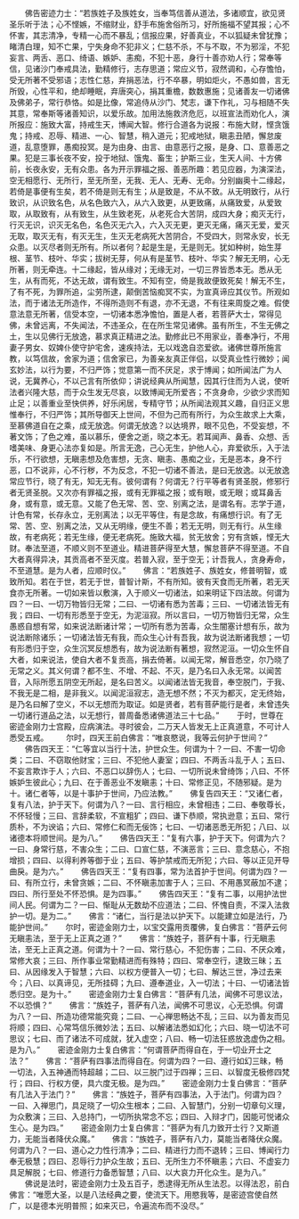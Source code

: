 <!-- { "loadSidebar": true } -->
　　佛告密迹力士：“若族姓子及族姓女，当奉笃信善从道法，多诸顺宜，欲见贤圣乐听于法；心不悭嫉，不缩财业，舒手布施舍俗所习，好所施福不望其报；心不怀害，其志清净，专精一心而不暴乱；信报应果，好善真业，不以狐疑未曾犹豫；睹清白理，知不亡果，宁失身命不犯非义；仁慈不杀，不与不取，不为邪淫，不犯妄言、两舌、恶口、绮语、嫉妒、恚痴，不犯十恶，身行十善亦劝人行；常奉等信，见诸沙门奉戒具法，勤精修行，志存思道；常应义节，寂然调和，心存憺怕，受无所著不受邪语；志性仁慈，弃捐恶法，行不卒暴，明如炬火，不愚如兽，言无所毁，心性平和，绝却睡眠，弃唐突心，捐其重檐，数数惠施；见诸善友一切诸佛及佛弟子，常行恭恪。如是比像，常追侍从沙门、梵志，谦下作礼，习与相随不失其意，常奉斯等诸善知识，以爱乐故。加用法施救济危厄，以班宣法而劝化人，演所报应：施致大富，持戒生天，博闻大智。修行合道各为说报：布施大财，悭贪饿鬼；持戒、忍辱、精进、一心、智慧，稍入道元；犯戒地狱，瞋恚丑陋，懈怠废道，乱意堕罪，愚痴投冥。是为由身、由言、由意恶行之报，是身、口、意善恶之果。犯是三事长夜不安，投于地狱、饿鬼、畜生；护斯三业，生天人间、十方佛前，长夜永安，无有众患。各为开示罪福之报、善恶所趣：若见应器，为演深法，空无相愿行、无所行，至无所至，无我、无人、无寿、无命。分别幽奥十二缘起，若倚是事便有生矣，若不倚是则无有生；从是致是，不从不致。从无明致行，从行致识，从识致名色，从名色致六入，从六入致更，从更致痛，从痛致爱，从爱致取，从取致有，从有致生，从生致老死，从老死合大苦阴，成四大身；痴灭无行，行灭无识，识灭无名色，名色灭无六入，六入灭无更，更灭无痛，痛灭无爱，爱灭无取，取灭无有，有灭无生，生灭无老病死大苦阴合，不受四大，则常永安，长无众患。以灭尽者则无所有。所以者何？起是生是，无是则无。犹如种树，始生芽根、茎节、枝叶、华实；拔树无芽，何从有是茎节、枝叶、华实？解无无明，心无所著，则无牵连。十二缘起，皆从缘对；无缘无对，一切三界皆悉本无。悉从无生，从有而死，不达无故，谓有致生。不知有空，倚是我故便致死矣！解无不生，了有不死，为罪所追，尘劳所逮，颠倒苦恼痴冥不实，为宣真谛应其仪节。所观如法，而于诸法无所造作，不得所造则不有退，亦不无退，不有往来周旋之难。假使意法意无所著，信受本空，一切诸本悉净憺怕，置是人者，若菩萨大士，常得见佛，未曾远离，不失闻法，不违圣众，在在所生常见诸佛。虽有所生，不生无佛之土，生以见佛行无放逸，慕求真正精进之法。勤修此已不用家业，善奉净行，不用妻子男女、奴婢仆使守护宅舍，速疾持法，无以戏逸自恣爱欲。诸佛世尊所施言教，以笃信故，舍家为道；信舍家已，为善亲友真正伴侣，以受真业性行微妙；闻玄妙法，以行为要，不归严饰；觉意第一而不厌足，求于博闻；如所闻法广为人说，无冀养心，不以己言有所依仰；讲说经典从所闻慧，因其行住而为人说，使听法者兴隆大慈，而于众生发无尽哀，以致博闻无所爱吝；不贪身命，少欲少求而知止足；以善重业至快供养，好乐闲居，专精守节；从所闻法观其义趣，自归正义思惟奉行，不归严饰；其所导御天上世间，不但为己而有所行，为众生故求上大乘，至慕佛道自在之乘，成无放逸。何谓无放逸？以达境界，眼不见色，不受妄想，不著文饰；了色之难，虽以慕乐，便舍之逝，晓之本无。若耳闻声、鼻香、众想、舌嗜美味、身更心法亦复如是。所言无逸，己心无生，护他人心，弃爱欲乐，入于法乐，不行欲想，无瞋恚想及危害想，无贪、瞋恚、愚痴之业，无是恶本，身不行恶，口不说非，心不行秽，不为反念，不犯一切诸不善法，是曰无放逸。以无放逸常应节行，晓了有无，知无无有。彼何谓有？何谓无？行平等者有贤圣脱，修邪行者无贤圣脱。又次亦有罪福之报，或有无罪福之报；或有眼，或无眼；或耳鼻舌身，或有意，或无意。又能了色无常、苦、空、别离之法，是谓名有。志学于道，计色有常，长存永立，无别离法；以无平等住，有是念故，有痛想行识。有了无常、苦、空、别离之法，又从无明缘，便生不善；若无无明，则无有行。从生缘故，有老病死；若无生缘，便无老病死。施致大福，贫无放舍；穷有贪嫉，悭无大财。奉法至道，不顺义则不至道业。精进菩萨得至大慧，懈怠菩萨不得至道。不自大者真得异决，其贡高者不至灭度。若普入寂，至于空无；计吾我人，贪身寿命，不至道慧。是为人者，应顺时仪。”
　　佛言：“若族姓子、族姓女，修普明智，或致所知。若在于世，若无于世，普智计斯，不有所知。彼有天食而无所著，若无天食亦无所著。一切如来皆以敷演，入于顺义一切诸法，如来明证下四法故。何谓为四？一曰、一切万物皆归无常；二曰、一切诸有悉为苦毒；三曰、一切诸法皆无有我；四曰、一切有形悉至于空无，为泥洹寂。所以言曰，一切万物皆归无常，众生愚惑自想有常，如来说法断诸计常；一切所有悉为苦毒，众生闇塞计想有乐，故为说法断除诸乐；一切诸法皆无有我，而众生心计有吾我，故为说法断诸我想；一切有形悉归于空，众生沉冥反想悉有，故为说法断有著想，寂然泥洹。一切众生怀自大者，如来说法，使自大者不复贡高，捐去倚著。以闻无常，解音悉空，尔乃晓了无常之义。其义何谓？都不生、不增、不起、不灭，是乃名曰入永无常。以闻苦音，入际所愿五阴空无所起，是名曰苦义。以闻诸法皆无我音，奉空脱门，于我、不我无是二相，是非我义。以闻泥洹寂志，造无想不然；不灭为都灭，定无终始，是乃名曰解了空义，不以无想而为取证。如是贤者，若有菩萨能行是者，未曾违失一切诸行道品之法，以无想行，普周备悉诸佛道法三十七品。”
　　于时，世尊在密迹金刚力士宫殿，应病演法。寻时彼会，二万天人皆发无上正真道意，不可计人悉受五戒。
　　尔时，四天王前白佛言：“唯哀愍说，我等云何护于世间？”
　　佛告四天王：“仁等宜以当行十法，护世众生。何谓为十？一曰、不害一切命类；二曰、不窃取他财宝；三曰、不犯他人妻室；四曰、不两舌斗乱于人；五曰、不妄言欺诈于人；六曰、不恶口以辞伤人；七曰、一切所说未曾绮饰；八曰、不怀嫉妒生彼此心；九曰、在于善恶业不发瞋恚；十曰、常修正见，不随邪疑。是为十。诸仁者等，以是十事护于世间，乃应法教。”
　　佛复告四天王：“又诸仁者，复有八法，护于天下。何谓为八？一曰、言行相应，未曾相违；二曰、奉敬尊长，不怀轻慢；三曰、言辞柔软，不宣粗犷；四曰、谦下恭顺，常执逊意；五曰、常行质朴，不为谀谄；六曰、常修仁和而无佞饰；七曰、一切诸恶悉无所犯；八曰、以诸德本将顺世间。是为八。”
　　佛告四天王：“复有六事，护于天下。何谓为六？一曰、身常行慈，不害众生；二曰、口宣仁慈，不演恶言；三曰、意念慈心，不抱增损；四曰、以得利养等御于业；五曰、等护禁戒而无所犯；六曰、等以正见开导曲戾。是为六。”
　　佛告四天王：“复有四事，常为法首护于世间。何谓为四？一曰、有所立行，未曾贪嫉；二曰、不怀瞋恚加害于人；三曰、不用愚冥蔽加不逮；四曰、所行至处不怀恐惧。是为四事。”
　　佛告四天王：“复有二事，以用护法世间人民。何谓为二？一曰、惭耻从无数劫不应道法；二曰、怀愧自责，不深入法救护一切。是为二。”
　　佛言：“诸仁，当行是法以护天下。以能建立如是法行，乃能护世间。”
　　尔时，密迹金刚力士，以宝交露用贡覆佛，复白佛言：“菩萨云何无瞋恚法，至于无上正真之道？”
　　佛言：“族姓子，菩萨有十事，行无瞋恚法，至无上正真之道。何谓为十？一曰、常行慈心，不犯伤害；二曰、不厌众难，常修大哀；三曰、所作事业常勤精进而有殊特；四曰、常奉空行，逮致三昧；五曰、从因缘发入于智慧；六曰、以权方便普入一切；七曰、解达三世，净过去来今；八曰、以真谛见，无所挂碍；九曰、遵奉道业，入一切法；十曰、一切诸法皆悉归空。是为十。”
　　密迹金刚力士复白佛言：“菩萨有几法，闻佛不可思议法，不以恐惧？”
　　佛言：“族姓子，菩萨有八法，闻佛不可思议，心无恐惧。何谓为八？一曰、所造功德常能究竟；二曰、一心禅思畅达不乱；三曰、以为善友而见将顺；四曰、心常笃信乐微妙法；五曰、以解诸法悉如幻化；六曰、晓一切法不可思议；七曰、而了诸法不可成就，犹入虚空；八曰、畅一切法狂惑放逸虚伪之相。是为八。”
　　密迹金刚力士复白佛言：“何谓菩萨而得自在，于一切业开士之法？”
　　佛言：“菩萨有四事法而得自在。何谓为四？一曰、遵行如幻三昧，畅一切法，入五神通而特超越；二曰、以三脱门过于四禅；三曰、以智度无极修四梵行；四曰、行权方便，具六度无极。是为四。”
　　密迹金刚力士复白佛言：“菩萨有几法入于法门？”
　　佛言：“族姓子，菩萨有四事法，入于法门。何谓为四？一曰、入禅思门，具足晓了一切众生根本；二曰、入智慧门，分别一切章句义理，为众敷演；三曰、入总持门，一切所执常念不忘；四曰、入辩才门，因能可悦诸众生心。是为四。”
　　密迹金刚力士复白佛言：“菩萨为有几力致开士行？又斯道力，无能当者降伏众魔。”
　　佛言：“族姓子，菩萨有八力，莫能当者降伏众魔。何谓为八？一曰、道心之力性行清净；二曰、精进行力而不退转；三曰、博闻行力奉无极慧；四曰、忍辱行力护众生故；五曰、无所生力不怀瞋恚；六曰、不虚妄力具足解脱；七曰、修道行力备悉智慧；八曰、以大哀力开化众生。是为八。”
　　佛说是法时，密迹金刚力士及五百子，悉逮得无所从生法忍。以得法忍，前白佛言：“唯愿大圣，以是八法经典之要，使流天下。用愍我等，是密迹宫使自然广，以是德本光明普照；如来灭已，令遍流布而不没尽。”
